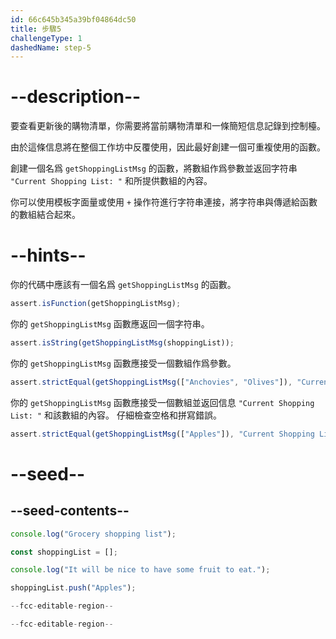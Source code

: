 ```yaml
---
id: 66c645b345a39bf04864dc50
title: 步驟5
challengeType: 1
dashedName: step-5
---
```


# --description--

要查看更新後的購物清單，你需要將當前購物清單和一條簡短信息記錄到控制檯。

由於這條信息將在整個工作坊中反覆使用，因此最好創建一個可重複使用的函數。

創建一個名爲 `getShoppingListMsg` 的函數，將數組作爲參數並返回字符串 `"Current Shopping List: "` 和所提供數組的內容。

你可以使用模板字面量或使用 `+` 操作符進行字符串連接，將字符串與傳遞給函數的數組結合起來。

# --hints--

你的代碼中應該有一個名爲 `getShoppingListMsg` 的函數。

```js
assert.isFunction(getShoppingListMsg);
```

你的 `getShoppingListMsg` 函數應返回一個字符串。

```js
assert.isString(getShoppingListMsg(shoppingList));
```

你的 `getShoppingListMsg` 函數應接受一個數組作爲參數。


```js
assert.strictEqual(getShoppingListMsg(["Anchovies", "Olives"]), "Current Shopping List: Anchovies,Olives");
```

你的 `getShoppingListMsg` 函數應接受一個數組並返回信息 `"Current Shopping List: "` 和該數組的內容。 仔細檢查空格和拼寫錯誤。

```js
assert.strictEqual(getShoppingListMsg(["Apples"]), "Current Shopping List: Apples");
```

# --seed--

## --seed-contents--

```js
console.log("Grocery shopping list");

const shoppingList = [];

console.log("It will be nice to have some fruit to eat.");

shoppingList.push("Apples");

--fcc-editable-region--

--fcc-editable-region--
```
